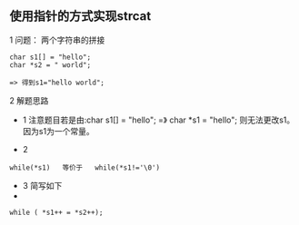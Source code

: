 ## 使用指针的方式实现strcat

1 问题： 两个字符串的拼接

```
char s1[] = "hello";
char *s2 = " world";

=> 得到s1="hello world";
```

2 解题思路

- 1 注意题目若是由:char s1[] = "hello"; =》 char *s1 = "hello"; 则无法更改s1。因为s1为一个常量。

- 2 

```
while(*s1)   等价于   while(*s1!='\0')
```

- 3 简写如下
- 
```
while ( *s1++ = *s2++);
```